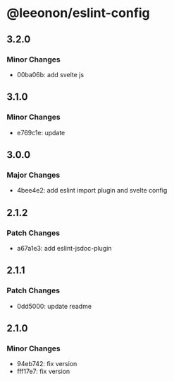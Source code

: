 # @leeonon/eslint-config

## 3.2.0

### Minor Changes

- 00ba06b: add svelte js

## 3.1.0

### Minor Changes

- e769c1e: update

## 3.0.0

### Major Changes

- 4bee4e2: add eslint import plugin and svelte config

## 2.1.2

### Patch Changes

- a67a1e3: add eslint-jsdoc-plugin

## 2.1.1

### Patch Changes

- 0dd5000: update readme

## 2.1.0

### Minor Changes

- 94eb742: fix version
- fff17e7: fix version
